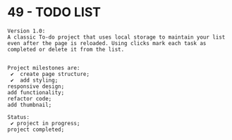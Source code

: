# 49 - TODO LIST

    Version 1.0:
    A classic To-do project that uses local storage to maintain your list even after the page is reloaded. Using clicks mark each task as completed or delete it from the list.


    Project milestones are:
     ✔  create page structure;
     ✔  add styling;
    responsive design;
    add functionality;
    refactor code;
    add thumbnail;

    Status:
     ✔ project in progress;
    project completed;
